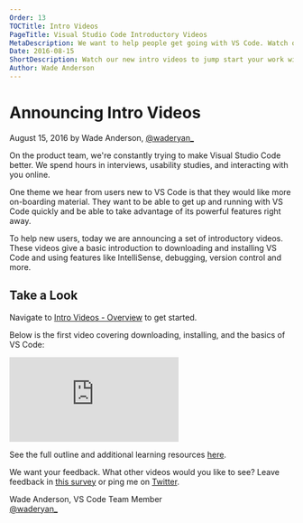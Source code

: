 ```yaml
---
Order: 13
TOCTitle: Intro Videos
PageTitle: Visual Studio Code Introductory Videos
MetaDescription: We want to help people get going with VS Code. Watch our new introductory videos to jump start your work with VS Code. 
Date: 2016-08-15
ShortDescription: Watch our new intro videos to jump start your work with VS Code. 
Author: Wade Anderson
---
```


# Announcing Intro Videos

August 15, 2016 by Wade Anderson, [@waderyan_](https://twitter.com/waderyan_)

On the product team, we're constantly trying to make Visual Studio Code better. We spend hours in interviews, usability studies, and interacting with you online.

One theme we hear from users new to VS Code is that they would like more on-boarding material. They want to be able to get up and running with VS Code quickly and be able to take advantage of its powerful features right away.

To help new users, today we are announcing a set of introductory videos. These videos give a basic introduction to downloading and installing VS Code and using features like IntelliSense, debugging, version control and more.

## Take a Look

Navigate to [Intro Videos - Overview](/docs/introvideos/overview.md) to get started. 

Below is the first video covering downloading, installing, and the basics of VS Code:

<iframe src="https://www.youtube.com/embed/fpqy0ZkavWM?rel=0&amp;disablekb=0&amp;modestbranding=1&amp;showinfo=0" frameborder="0" allowfullscreen></iframe>

See the full outline and additional learning resources [here](/docs/introvideos/basics.md).

We want your feedback. What other videos would you like to see? Leave feedback in [this survey](https://www.surveymonkey.com/r/H9W7K8J) or ping me on [Twitter](https://twitter.com/waderyan_). 

Wade Anderson, VS Code Team Member <br>
[@waderyan_](https://twitter.com/waderyan_)
